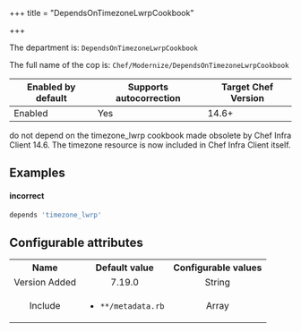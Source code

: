 +++
title = "DependsOnTimezoneLwrpCookbook"

+++

<!-- This content is automatically generated. See https://github.com/chef/chef-web-docs/blob/main/generated/README.md -->

The department is: `DependsOnTimezoneLwrpCookbook`

The full name of the cop is: `Chef/Modernize/DependsOnTimezoneLwrpCookbook`

| Enabled by default | Supports autocorrection | Target Chef Version |
| --- | --- | --- |
| Enabled | Yes | 14.6+ |

do not depend on the timezone_lwrp cookbook made obsolete by Chef Infra Client 14.6. The timezone resource is now included in Chef Infra Client itself.

## Examples


#### incorrect

```ruby
depends 'timezone_lwrp'
```

## Configurable attributes

<table>
<tbody><tr>
<th>Name</th>
<th>Default value</th>
<th>Configurable values</th>
</tr>
<tr>
<td style="text-align:center">Version Added</td>
<td style="text-align:center">7.19.0</td>
<td style="text-align:center">String</td>
</tr>
<tr><td style="text-align:center">Include</td>
<td style="text-align:center"><ul>
<li><code>**/metadata.rb</code></li>
</ul>
</td>
<td style="text-align:center">Array</td>
</tr></tbody></table>
